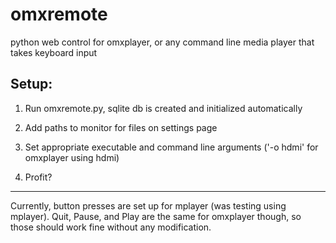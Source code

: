 omxremote
=========

python web control for omxplayer, or any command line media player that takes keyboard input

Setup:
------
1. Run omxremote.py, sqlite db is created and initialized automatically

2. Add paths to monitor for files on settings page

3. Set appropriate executable and command line arguments ('-o hdmi' for omxplayer using hdmi)

4. Profit?

------
Currently, button presses are set up for mplayer (was testing using mplayer). Quit, Pause, and Play are the same for omxplayer though, so those should work fine without any modification.
